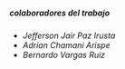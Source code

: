 ##### *colaboradores del trabajo*
- *Jefferson Jair Paz Irusta*
- *Adrian Chamani Arispe*
- *Bernardo Vargas Ruiz*
